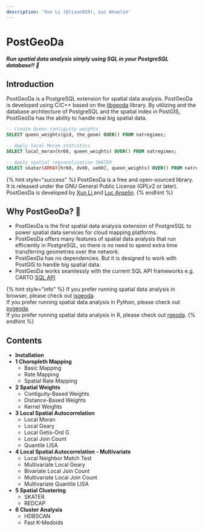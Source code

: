```yaml
---
description: 'Xun Li (@lixun910), Luc Anselin'
---
```


# PostGeoDa

_**Run spatial data analysis simply using SQL in your PostgreSQL database!!  🚀**_

## Introduction

PostGeoDa is a PostgreSQL extension for spatial data analysis. PostGeoDa is developed using C/C++ based on the [libgeoda](https://github.com/geodacenter/libgeoda) library. By utilizing and the database architecture of PostgreSQL and the spatial index in PostGIS, PostGeoDa has the ability to handle real big spatial data.

```sql
-- Create Queen contiguity weights
SELECT queen_weights(gid, the_geom) OVER() FROM natregimes;

-- Apply local Moran statistics
SELECT local_moran(hr60, queen_weights) OVER() FROM natregimes;

-- Apply spatial regionalization SKATER
SELECT skater(ARRAY[hr60, dv60, ue60], queen_weights) OVER() FROM natregimes;
```

{% hint style="success" %}
 PostGeoDa is a free and open-sourced library. It is released under the GNU General Public License \(GPLv2 or later\). PostGeoDa is developed by [Xun Li ](https://lixun910.github.io)and [Luc Anselin](https://spatial.uchicago.edu/directory/luc-anselin-phd). 
{% endhint %}

## Why PostGeoDa? 🤔

* PostGeoDa is the first spatial data analysis extension of PostgreSQL to power spatial data services for cloud mapping platforms.
* PostGeoDa offers many features of spatial data analysis that run efficiently in PostgreSQL, so there is no need to spend extra time transferring geometries over the network.
* PostGeoDa has no dependencies. But it is designed to work with PostGIS to handle big spatial data.
* PostGeoDa works seamlessly with the current SQL API frameworks e.g. CARTO [SQL API](https://carto.com/developers/sql-api/)

{% hint style="info" %}
If you prefer running spatial data analysis in browser, please check out [jsgeoda](https://www.npmjs.com/package/jsgeoda).  
If you prefer running spatial data analysis in Python, please check out [pygeoda](https://geodacenter.github.io/pygeoda).  
If you prefer running spatial data analysis in R, please check out [rgeoda](https://geodacenter.github.io/rgeoda). 
{% endhint %}

## Contents

* **Installation** 
* **1 Choropleth Mapping** 
  * Basic Mapping
  * Rate Mapping
  * Spatial Rate Mapping
* **2 Spatial Weights** 
  * Contiguity-Based Weights
  * Distance-Based Weights
  * Kernel Weights
* **3 Local Spatial Autocorrelation** 
  * Local Moran
  * Local Geary
  * Local Getis-Ord G
  * Local Join Count
  * Quantile LISA
* **4 Local Spatial Autocorrelation - Multivariate**
  * Local Neighbor Match Test
  * Multivariate Local Geary
  * Bivariate Local Join Count
  * Multivariate  Local Join Count
  * Multivariate Quantile LISA
* **5 Spatial Clustering** 
  * SKATER
  * REDCAP
* **6 Cluster Analysis** 
  * HDBSCAN
  * Fast K-Medoids

### 

